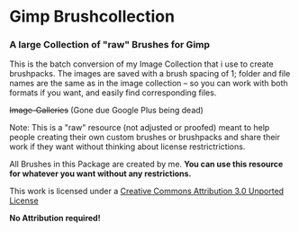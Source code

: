 # Gimp Brushcollection

### A **large** Collection of "raw" Brushes for Gimp

This is the batch conversion of my Image Collection that i use to create brushpacks. The images are saved with a brush spacing of 1; folder and file names are the same as in the image collection – so you can work with both formats if you want, and easily find corresponding files.

~~Image-Galleries~~ (Gone due Google Plus being dead)

Note: This is a "raw" resource (not adjusted or proofed) meant to help people creating their own custom brushes or brushpacks and share their work if they want without thinking about license restrictrictions. 

All Brushes in this Package are created by me. **You can use this resource for whatever you want without any restrictions.**

This work is licensed under a [Creative Commons Attribution 3.0 Unported License](http://creativecommons.org/licenses/by/3.0/)

**No Attribution required!**
